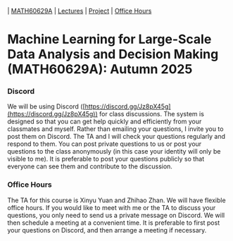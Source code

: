 | [MATH60629A](main.md) | [Lectures](lectures.md) | [Project](project.md) | [Office Hours](office_hr.md)
# Machine Learning for Large-Scale Data Analysis and Decision Making (MATH60629A): Autumn 2025

### Discord
We will be using Discord ([https://discord.gg/Jz8pX45g](https://discord.gg/Jz8pX45g)) for class discussions. The system is designed so that you can get help quickly and efficiently from your classmates and myself. Rather than emailing your questions, I invite you to post them on Discord. The TA and I will check your questions regularly and respond to them. You can post private questions to us or post your questions to the class anonymously (in this case your identity will only be visible to me). It is preferable to post your questions publicly so that everyone can see them and contribute to the discussion. 

### Office Hours 
The TA for this course is Xinyu Yuan and Zhihao Zhan. We will have flexible office hours. If you would like to meet with me or the TA to discuss your questions, you only need to send us a private message on Discord. We will then schedule a meeting at a convenient time. It is preferable to first post your questions on Discord, and then arrange a meeting if necessary. 
